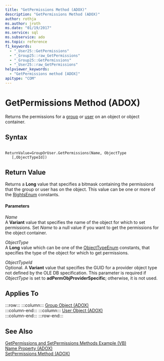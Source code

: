 ```yaml
---
title: "GetPermissions Method (ADOX)"
description: "GetPermissions Method (ADOX)"
author: rothja
ms.author: jroth
ms.date: "01/19/2017"
ms.service: sql
ms.subservice: ado
ms.topic: reference
f1_keywords:
  - "_User25::GetPermissions"
  - "_Group25::raw_GetPermissions"
  - "_Group25::GetPermissions"
  - "_User25::raw_GetPermissions"
helpviewer_keywords:
  - "GetPermissions method [ADOX]"
apitype: "COM"
---
```

# GetPermissions Method (ADOX)
Returns the permissions for a [group](./group-object-adox.md) or [user](./user-object-adox.md) on an object or object container.  
  
## Syntax  
  
```  
  
ReturnValue=GroupOrUser.GetPermissions(Name, ObjectType    [,ObjectTypeId])  
```  
  
## Return Value  
 Returns a **Long** value that specifies a bitmask containing the permissions that the group or user has on the object. This value can be one or more of the [RightsEnum](./rightsenum.md) constants.  
  
#### Parameters  
 *Name*  
 A **Variant** value that specifies the name of the object for which to set permissions. Set *Name* to a null value if you want to get the permissions for the object container.  
  
 *ObjectType*  
 A **Long** value which can be one of the [ObjectTypeEnum](./objecttypeenum.md) constants, that specifies the type of the object for which to get permissions.  
  
 *ObjectTypeId*  
 Optional. A **Variant** value that specifies the GUID for a provider object type not defined by the OLE DB specification. This parameter is required if *ObjectType* is set to **adPermObjProviderSpecific**; otherwise, it is not used.  
  
## Applies To  

:::row:::
    :::column:::
        [Group Object (ADOX)](./group-object-adox.md)  
    :::column-end:::
    :::column:::
        [User Object (ADOX)](./user-object-adox.md)  
    :::column-end:::
:::row-end:::

## See Also  
 [GetPermissions and SetPermissions Methods Example (VB)](./getpermissions-and-setpermissions-methods-example-vb.md)   
 [Name Property (ADOX)](./name-property-adox.md)   
 [SetPermissions Method (ADOX)](./setpermissions-method-adox.md)